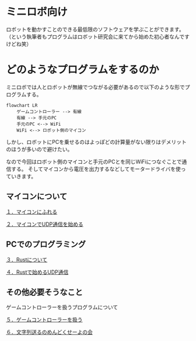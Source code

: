 # ミニロボ向け

ロボットを動かすことのできる最低限のソフトウェアを学ぶことができます。（という執筆者もプログラムはロボット研究会に来てから始めた初心者なんですけどね笑）


# どのようなプログラムをするのか
ミニロボでは人とロボットが無線でつながる必要があるので以下のような形でプログラムする。
```mermaid
flowchart LR
    ゲームコントローラー --> 有線
    有線 --> 手元のPC
    手元のPC <--> WiFi
    WiFi <--> ロボット側のマイコン
```

しかし、ロボットにPCを乗せるのはよっぽどの計算量がない限りはデメリットのほうが多いので避けたい。

なので今回はロボット側のマイコンと手元のPCとを同じWiFiにつなぐことで通信する。
そしてマイコンから電圧を出力するなどしてモータードライバを使っていきます。

## マイコンについて
[１．マイコンにふれる](./start_esp32.md)

[２．マイコンでUDP通信を始める](./udp_esp32.md)

## PCでのプログラミング
[３．Rustについて](./start_rust.md)

[４．Rustで始めるUDP通信](./rust_udp.md)

## その他必要そうなこと
ゲームコントローラーを扱うプログラムについて

[５．ゲームコントローラーを扱う](./game_con.md)

[６．文字列送るのめんどくせーよの会](./serde.md)